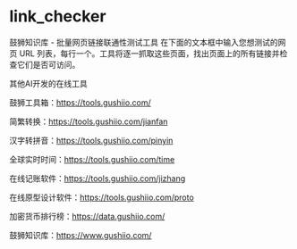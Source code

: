 # link_checker
鼓狮知识库 - 批量网页链接联通性测试工具 在下面的文本框中输入您想测试的网页 URL 列表，每行一个。工具将逐一抓取这些页面，找出页面上的所有链接并检查它们是否可访问。

其他AI开发的在线工具

鼓狮工具箱：https://tools.gushiio.com/

简繁转换：https://tools.gushiio.com/jianfan

汉字转拼音：https://tools.gushiio.com/pinyin

全球实时时间：https://tools.gushiio.com/time

在线记账软件：https://tools.gushiio.com/jizhang

在线原型设计软件：https://tools.gushiio.com/proto

加密货币排行榜：https://data.gushiio.com/

鼓狮知识库：https://www.gushiio.com/
